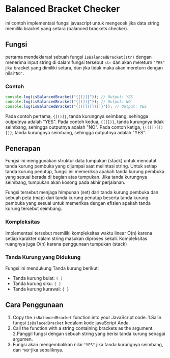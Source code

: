 # Balanced Bracket Checker

ini contoh implementasi fungsi javascript untuk mengecek jika data string memiliki bracket yang setara (balanced brackets checker).

## Fungsi

pertama mendeklarasi sebuah fungsi `isBalancedBracket(str)` dengan menerima input string di dalam fungsi tersebut `str` dan akan mereturn `"YES"` jika bracket yang dimiliki setara, dan jika tidak maka akan mereturn dengan nilai`"NO"`.

### Contoh

```javascript
console.log(isBalancedBracket("{[()]}")); // Output: YES
console.log(isBalancedBracket("{[(])}")); // Output: NO
console.log(isBalancedBracket("{(([])[])[]}")); // Output: YES
```

Pada contoh pertama, `{[()]}`, tanda kurungnya seimbang, sehingga outputnya adalah "YES". Pada contoh kedua, `{[(])}`, tanda kurungnya tidak seimbang, sehingga outputnya adalah "NO". Pada contoh ketiga, `{(([])[])[]}`, tanda kurungnya seimbang, sehingga outputnya adalah "YES".
## Penerapan

Fungsi ini menggunakan struktur data tumpukan (stack) untuk mencatat tanda kurung pembuka yang dijumpai saat melintasi string. Untuk setiap tanda kurung penutup, fungsi ini memeriksa apakah tanda kurung pembuka yang sesuai berada di bagian atas tumpukan. Jika tanda kurungnya seimbang, tumpukan akan kosong pada akhir perjalanan.


Fungsi tersebut menjaga himpunan (set) dari tanda kurung pembuka dan sebuah peta (map) dari tanda kurung penutup beserta tanda kurung pembuka yang sesuai untuk memeriksa dengan efisien apakah tanda kurung tersebut seimbang.

### Kompleksitas

Implementasi tersebut memiliki kompleksitas waktu linear O(n) karena setiap karakter dalam string masukan diproses sekali. Kompleksitas ruangnya juga O(n) karena penggunaan tumpukan (stack)

### Tanda Kurung yang Didukung

Fungsi ini mendukung Tanda kurung berikut:
- Tanda kurung bulat: `( )`
- Tanda kurung siku: `[ ]`
- Tanda kurung kurawal: `{ }`

## Cara Penggunaan

1. Copy the `isBalancedBracket` function into your JavaScript code.
1.Salin fungsi `isBalacedBracket` kedalam kode javaScript Anda
2. Call the function with a string containing brackets as the argument.
2.Panggil fungsi dengan sebuah string yang berisi tanda kurung sebagai argumen.
3. Fungsi akan mengembalikan nilai `"YES"` jika tanda kurungnya seimbang, dan `"NO"`jika sebaliknya.


